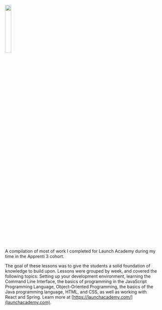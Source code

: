 <img src="https://learn.launchacademy.com/assets/dyson_sphere/launch-logo-ec11466202b39431f9d3a67f9482886cd5de2f3301ce99067163159e48571006.png" width="20%" height="20%">

A compilation of most of work I completed for Launch Academy during my time in the Apprenti 3 cohort.

The goal of these lessons was to give the students a solid foundation of knowledge to build upon. Lessons were grouped by week, and covered the following topics: Setting up your development environment, learning the Command Line Interface, the basics of programming in the JavaScript Programming Language, Object-Oriented Programming, the basics of the Java programming language, HTML, and CSS, as well as working with React and Spring. Learn more at [https://launchacademy.com/](launchacademy.com).